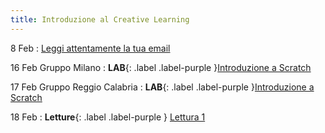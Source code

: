 ```yaml
---
title: Introduzione al Creative Learning 
---
```


8 Feb : [Leggi attentamente la tua email](#) 

16 Feb Gruppo Milano : **LAB**{: .label .label-purple }[Introduzione a Scratch](#) 

17 Feb Gruppo Reggio Calabria : **LAB**{: .label .label-purple }[Introduzione a Scratch](#) 

18 Feb : **Letture**{: .label .label-purple } [Lettura 1](#)


